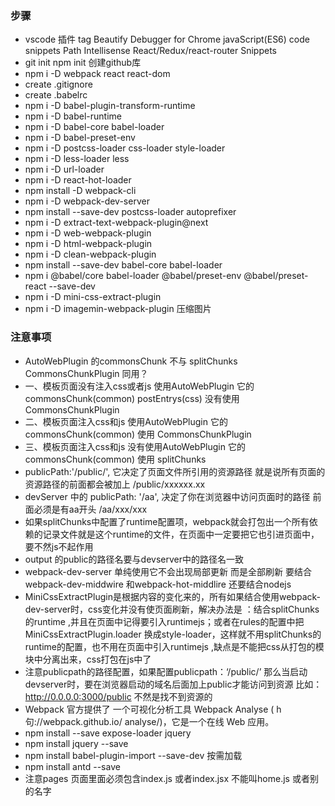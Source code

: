 ### 步骤
 - vscode 插件 tag Beautify Debugger for Chrome    javaScript(ES6) code snippets  Path Intellisense  React/Redux/react-router Snippets
 - git init npm init 创建github库
 - npm i -D webpack react react-dom
 - create .gitignore
 - create .babelrc
 - npm i -D babel-plugin-transform-runtime
 - npm i -D babel-runtime
 - npm i -D babel-core babel-loader 
 - npm i -D babel-preset-env
 - npm i -D postcss-loader css-loader style-loader
 - npm i -D less-loader less
 - npm i -D url-loader
 - npm i -D react-hot-loader
 - npm install -D webpack-cli
 - npm i -D webpack-dev-server
 - npm install --save-dev postcss-loader autoprefixer
 - npm i -D extract-text-webpack-plugin@next
 - npm i -D web-webpack-plugin
 - npm i -D html-webpack-plugin
 - npm i -D clean-webpack-plugin
 - npm install --save-dev babel-core babel-loader
 - npm i @babel/core babel-loader @babel/preset-env @babel/preset-react --save-dev
 - npm i -D mini-css-extract-plugin
 - npm i -D imagemin-webpack-plugin 压缩图片
 ### 注意事项
 - AutoWebPlugin 的commonsChunk 不与 splitChunks CommonsChunkPlugin 同用？
 - 一、模板页面没有注入css或者js 使用AutoWebPlugin 它的 commonsChunk(common) postEntrys(css) 没有使用CommonsChunkPlugin
 - 二、模板页面注入css和js 使用AutoWebPlugin 它的 commonsChunk(common) 使用 CommonsChunkPlugin
 - 三、模板页面注入css和js 没有使用AutoWebPlugin 它的 commonsChunk(common) 使用 splitChunks
 - publicPath:'/public/', 它决定了页面文件所引用的资源路径 就是说所有页面的资源路径的前面都会被加上 /public/xxxxxx.xx
 - devServer 中的 publicPath: '/aa', 决定了你在浏览器中访问页面时的路径  前面必须是有aa开头 /aa/xxx/xxx
 - 如果splitChunks中配置了runtime配置项，webpack就会打包出一个所有依赖的记录文件就是这个runtime的文件，在页面中一定要把它也引进页面中，要不然js不起作用
 - output 的public的路径名要与devserver中的路径名一致
 - webpack-dev-server 单纯使用它不会出现局部更新 而是全部刷新  要结合webpack-dev-middwire 和webpack-hot-middlire 还要结合nodejs
 - MiniCssExtractPlugin是根据内容的变化来的，所有如果结合使用webpack-dev-server时，css变化并没有使页面刷新，解决办法是 ：结合splitChunks的runtime ,并且在页面中记得要引入runtimejs；或者在rules的配置中把MiniCssExtractPlugin.loader 换成style-loader，这样就不用splitChunks的runtime的配置，也不用在页面中引入runtimejs  ,缺点是不能把css从打包的模块中分离出来，css打包在js中了
 - 注意publicpath的路径配置，如果配置publicpath：‘/public/’ 那么当启动devserver时，要在浏览器启动的域名后面加上public才能访问到资源 比如：http://0.0.0.0:3000/public 不然是找不到资源的
 - Webpack 官方提供了 一个可视化分析工具 Webpack Analyse ( h句://webpack.github.io/
analyse/)，它是一个在线 Web 应用。
 - npm install --save expose-loader  jquery
 - npm install jquery --save
 - npm install babel-plugin-import --save-dev 按需加载
 - npm install antd --save
 - 注意pages 页面里面必须包含index.js 或者index.jsx 不能叫home.js 或者别的名字